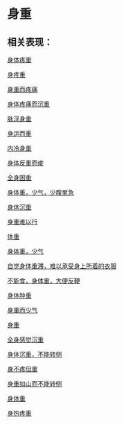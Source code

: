# 身重## 相关表现：[身体疼重](https://www.gmzyjc.com/search/result?wd=身体疼重)[身疼重](https://www.gmzyjc.com/search/result?wd=身疼重)[身重而疼痛](https://www.gmzyjc.com/search/result?wd=身重而疼痛)[身体疼痛而沉重](https://www.gmzyjc.com/search/result?wd=身体疼痛而沉重)[脉浮身重](https://www.gmzyjc.com/search/result?wd=脉浮身重)[身运而重](https://www.gmzyjc.com/search/result?wd=身运而重)[内冷身重](https://www.gmzyjc.com/search/result?wd=内冷身重)[身体反重而痠](https://www.gmzyjc.com/search/result?wd=身体反重而痠)[全身困重](https://www.gmzyjc.com/search/result?wd=全身困重)[身体重，少气，少腹里急](https://www.gmzyjc.com/search/result?wd=身体重，少气，少腹里急)[身体沉重](https://www.gmzyjc.com/search/result?wd=身体沉重)[身重难以行](https://www.gmzyjc.com/search/result?wd=身重难以行)[体重](https://www.gmzyjc.com/search/result?wd=体重)[身体重，少气](https://www.gmzyjc.com/search/result?wd=身体重，少气)[自觉身体重滞，难以承受身上所着的衣服](https://www.gmzyjc.com/search/result?wd=自觉身体重滞，难以承受身上所着的衣服)[不能食，身体重，大便反鞕](https://www.gmzyjc.com/search/result?wd=不能食，身体重，大便反鞕)[身体肿重](https://www.gmzyjc.com/search/result?wd=身体肿重)[身重而少气](https://www.gmzyjc.com/search/result?wd=身重而少气)[身重](https://www.gmzyjc.com/search/result?wd=身重)[全身感觉沉重](https://www.gmzyjc.com/search/result?wd=全身感觉沉重)[身体沉重，不能转侧](https://www.gmzyjc.com/search/result?wd=身体沉重，不能转侧)[身不疼但重](https://www.gmzyjc.com/search/result?wd=身不疼但重)[身重如山而不能转侧](https://www.gmzyjc.com/search/result?wd=身重如山而不能转侧)[身体重](https://www.gmzyjc.com/search/result?wd=身体重)[身热疼重](https://www.gmzyjc.com/search/result?wd=身热疼重)
